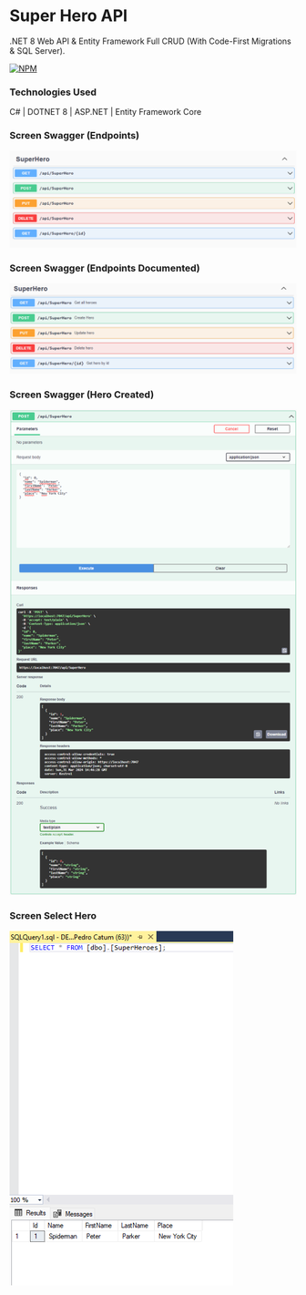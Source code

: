# Super Hero API

.NET 8 Web API & Entity Framework Full CRUD (With Code-First Migrations & SQL Server).

[![NPM](https://img.shields.io/npm/l/dotnet)](https://github.com/pestana-catumbela/SuperHeroAPI/blob/main/LICENSE)

### Technologies Used
C# | DOTNET 8 | ASP.NET | Entity Framework Core

### Screen Swagger (Endpoints)
![Screen Swagger Endpoint](https://github.com/pestana-catumbela/SuperHeroAPI/blob/main/assets/SuperHero-Endpoints.png)

### Screen Swagger (Endpoints Documented)
![Screen Swagger Endpoint](https://github.com/pestana-catumbela/SuperHeroAPI/blob/main/assets/SuperHero-Endpoints%20Documented.png)

### Screen Swagger (Hero Created)
![Screen Swagger Hero Created](https://github.com/pestana-catumbela/SuperHeroAPI/blob/main/assets/SuperHero-200OK.png)

### Screen Select Hero
![Screen Select Hero](https://github.com/pestana-catumbela/SuperHeroAPI/blob/main/assets/SuperHero-SelectHeroes.png)
